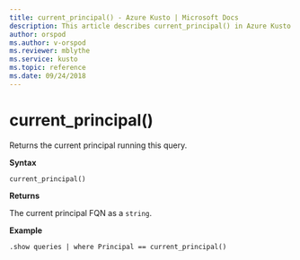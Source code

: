 ```yaml
---
title: current_principal() - Azure Kusto | Microsoft Docs
description: This article describes current_principal() in Azure Kusto.
author: orspod
ms.author: v-orspod
ms.reviewer: mblythe
ms.service: kusto
ms.topic: reference
ms.date: 09/24/2018
---
```

# current_principal()

Returns the current principal running this query.

**Syntax**

`current_principal()`

**Returns**

The current principal FQN as a `string`.

**Example**

```kusto
.show queries | where Principal == current_principal()
```